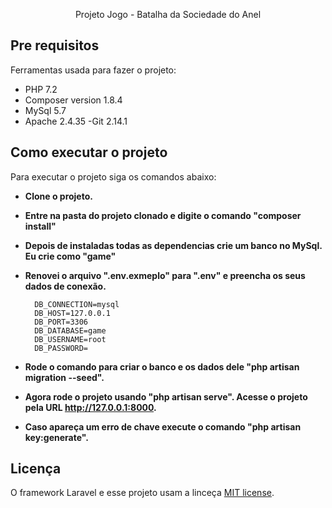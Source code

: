 <p align="center">Projeto Jogo - Batalha da Sociedade do Anel</p>

## Pre requisitos

Ferramentas usada para fazer o projeto:

- PHP 7.2
- Composer version 1.8.4
- MySql 5.7
- Apache 2.4.35
-Git 2.14.1

## Como executar o projeto

Para executar o projeto siga os comandos abaixo:

- **Clone o projeto.**
- **Entre na pasta do projeto clonado e digite o comando "composer install"**
- **Depois de instaladas todas as dependencias crie um banco no MySql. Eu crie como "game"**
- **Renovei o arquivo ".env.exmeplo" para ".env" e preencha os seus dados de conexão.**

        DB_CONNECTION=mysql
        DB_HOST=127.0.0.1
        DB_PORT=3306
        DB_DATABASE=game
        DB_USERNAME=root
        DB_PASSWORD=

- **Rode o comando para criar o banco e os dados dele "php artisan migration --seed".**
- **Agora rode o projeto usando "php artisan serve". Acesse o projeto pela URL http://127.0.0.1:8000.**
- **Caso apareça um erro de chave execute o comando "php artisan key:generate".**


## Licença

O framework Laravel e esse projeto usam a linceça [MIT license](https://opensource.org/licenses/MIT).
